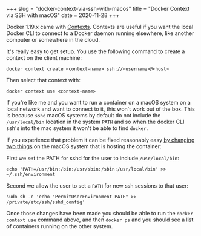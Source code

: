 +++
slug = "docker-context-via-ssh-with-macos"
title = "Docker Context via SSH with macOS"
date = 2020-11-28
+++

Docker 1.19.x came with [Contexts]. Contexts are useful if you want the local Docker CLI to connect to a Docker daemon running elsewhere, like another computer or somewhere in the cloud.

It's really easy to get setup. You use the following command to create a context on the client machine:
```
docker context create <context-name> ssh://<username>@<host>
```

Then select that context with:
```
docker context use <context-name>
```

If you're like me and you want to run a container on a macOS system on a local network and want to connect to it, this won't work out of the box. This is because `sshd` macOS systems by default do not include the `/usr/local/bin` location in the system `PATH` and so when the docker CLI ssh's into the mac system it won't be able to find `docker`.

If you experience that problem it can be fixed reasonably easy [by changing two things](https://superuser.com/a/1580280) on the macOS system that is hosting the container:

First we set the PATH for sshd for the user to include `/usr/local/bin`:
```
echo 'PATH=/usr/bin:/bin:/usr/sbin:/sbin:/usr/local/bin' >> ~/.ssh/environment
```

Second we allow the user to set a `PATH` for new ssh sessions to that user:
```
sudo sh -c 'echo "PermitUserEnvironment PATH" >> /private/etc/ssh/sshd_config'
```

Once those changes have been made you should be able to run the `docker context use` command above, and then `docker ps` and you should see a list of containers running on the other system.

[Contexts]: https://docs.docker.com/engine/context/working-with-contexts/